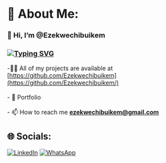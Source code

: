 # 💫 About Me:
### 👋 Hi, I’m @Ezekwechibuikem
### [![Typing SVG](https://readme-typing-svg.herokuapp.com?font=comfortaa&color=016EEA&size=24&width=500&lines=+Software+Engineer;Full-Stack+Web+Developer!;Student)](https://git.io/typing-svg)

-👨‍💻 All of my projects are available at [https://github.com/Ezekwechibuikem](https://github.com/Ezekwechibuikem/)<br><br>- 💼 Portfolio []()<br><br>- 📫 How to reach me **ezekwechibuikem@gmail.com**<br>

## 🌐 Socials:
[![LinkedIn](https://img.shields.io/badge/LinkedIn-%230077B5.svg?logo=linkedin&logoColor=white)](https://www.linkedin.com/in/ezekwe-chibuikem-6b826a259/) [![WhatsApp](https://img.shields.io/badge/WhatsApp-25D366?style=flat&logo=whatsapp&logoColor=white)](https://wa.me/+2348107285275)